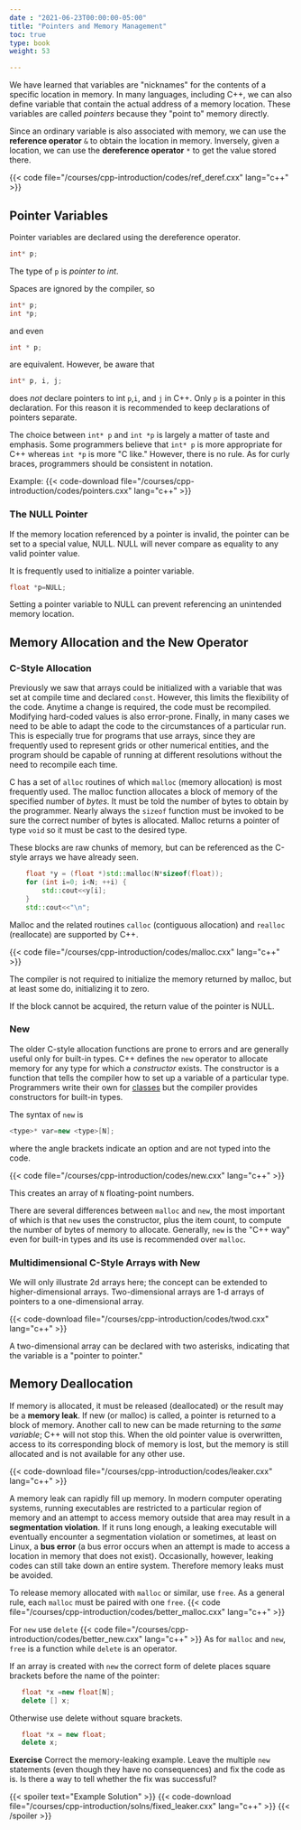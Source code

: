 ```yaml
---
date : "2021-06-23T00:00:00-05:00"
title: "Pointers and Memory Management"
toc: true
type: book
weight: 53

---
```


We have learned that variables are "nicknames" for the contents of a specific location in memory.  In many languages, including C++, we can also define variable that contain the actual address of a memory location.  These variables are called _pointers_ because they "point to" memory directly.

Since an ordinary variable is also associated with memory, we can use the **reference operator** `&` to obtain the location in memory.  Inversely, given a location, we can use the **dereference operator** `*` to get the value stored there.

{{< code file="/courses/cpp-introduction/codes/ref_deref.cxx" lang="c++" >}}

## Pointer Variables

Pointer variables are declared using the dereference operator.  
```c++
int* p;
```
The type of `p` is _pointer to int_.  

Spaces are ignored by the compiler, so
```c++
int* p;
int *p;
```
and even
```c++
int * p;
```
are equivalent.  However, be aware that
```c++
int* p, i, j;
```
does _not_ declare pointers to int `p`,`i`, and `j` in C++.  Only `p` is a pointer in this declaration.  For this reason it is recommended to keep declarations of pointers separate.

The choice between `int* p` and `int *p` is largely a matter of taste and emphasis.  Some programmers believe that `int* p` is more appropriate for C++ whereas `int *p` is more "C like."  However, there is no rule.  As for curly braces, programmers should be consistent in notation.

Example:
{{< code-download file="/courses/cpp-introduction/codes/pointers.cxx" lang="c++" >}}

### The NULL Pointer

If the memory location referenced by a pointer is invalid, the pointer can be set to a special value, NULL.  NULL will never compare as equality to any valid pointer value. 

It is frequently used to initialize a pointer variable.
```c++
float *p=NULL;
```
Setting a pointer variable to NULL can prevent referencing an unintended memory location.

## Memory Allocation and the New Operator

### C-Style Allocation
Previously we saw that arrays could be initialized with a variable that was set at compile time and declared `const`.   However, this limits the flexibility of the code.  Anytime a change is required, the code must be recompiled.  Modifying hard-coded values is also error-prone.  Finally, in many cases we need to be able to adapt the code to the circumstances of a particular run.  This is especially true for programs that use arrays, since they are frequently used to represent grids or other numerical entities, and the program should be capable of running at different resolutions without the need to recompile each time.

C has a set of `alloc` routines of which `malloc` (memory allocation) is most frequently used.  The malloc function allocates a block of memory of the specified number of _bytes_.  It must be told the number of bytes to obtain by the programmer.  Nearly always the `sizeof` function must be invoked to be sure the correct number of bytes is allocated.
Malloc returns a pointer of type `void` so it must be cast to the desired type.

These blocks are raw chunks of memory, but can be referenced as the C-style arrays we have already seen.  
```c++
    float *y = (float *)std::malloc(N*sizeof(float));
    for (int i=0; i<N; ++i) {
        std::cout<<y[i];
    }
    std::cout<<"\n";
```

Malloc and the related routines `calloc` (contiguous allocation) and `realloc` (reallocate) are supported by C++.

{{< code file="/courses/cpp-introduction/codes/malloc.cxx" lang="c++" >}}

The compiler is not required to initialize the memory returned by malloc, but at least some do, initializing it to zero.

If the block cannot be acquired, the return value of the pointer is NULL.

### New

The older C-style allocation functions are prone to errors and are generally useful only for built-in types.  C++ defines the `new` operator to allocate memory for any type for which a _constructor_ exists.  The constructor is a function that tells the compiler how to set up a variable of a particular type.  Programmers write their own for [classes](/courses/cpp-introduction/classes) but the compiler provides constructors for built-in types.

The syntax of `new` is
```c++
<type>* var=new <type>[N];
```
where the angle brackets indicate an option and are not typed into the code.

{{< code file="/courses/cpp-introduction/codes/new.cxx" lang="c++" >}}

This creates an array of `N` floating-point numbers.

There are several differences between `malloc` and `new`, the most important of which is that `new` uses the constructor, plus the item count, to compute the number of bytes of memory to allocate.  Generally, `new` is the "C++ way" even for built-in types and its use is recommended over `malloc`.

### Multidimensional C-Style Arrays with New

We will only illustrate 2d arrays here; the concept can be extended to higher-dimensional arrays.
Two-dimensional arrays are 1-d arrays of pointers to a one-dimensional array.

{{< code-download file="/courses/cpp-introduction/codes/twod.cxx" lang="c++" >}}

A two-dimensional array can be declared with two asterisks, indicating that the variable is a "pointer to pointer."

## Memory Deallocation

If memory is allocated, it must be released (deallocated) or the result may be a **memory leak**.  If new (or malloc) is called, a pointer is returned to a block of memory.  Another call to new can be made returning to the _same variable_; C++ will not stop this.  When the old pointer value is overwritten, access to its corresponding block of memory is lost, but the memory is still allocated and is not available for any other use.  

{{< code-download file="/courses/cpp-introduction/codes/leaker.cxx" lang="c++" >}}

A memory leak can rapidly fill up memory.  In modern computer operating systems, running executables are restricted to a particular region of memory and an attempt to access memory outside that area may result in a **segmentation violation**.  If it runs long enough, a leaking executable will eventually encounter a segmentation violation or sometimes, at least on Linux, a **bus error** (a bus error occurs when an attempt is made to access a location in memory that does not exist).  Occasionally, however, leaking codes can still take down an entire system.   Therefore memory leaks must be avoided.

To release memory allocated with `malloc` or similar, use `free`.  As a general rule, each `malloc` must be paired with one `free`.
{{< code file="/courses/cpp-introduction/codes/better_malloc.cxx" lang="c++" >}}

For `new` use `delete`
{{< code file="/courses/cpp-introduction/codes/better_new.cxx" lang="c++" >}}
As for `malloc` and `new`, `free` is a function while `delete` is an operator.

If an array is created with `new` the correct form of delete places square brackets before the name of the pointer:
```c++
   float *x =new float[N];
   delete [] x;
```
Otherwise use delete without square brackets.
```c++
   float *x = new float;
   delete x;
```

**Exercise**
Correct the memory-leaking example.  Leave the multiple `new` statements (even though they have no consequences) and fix the code as is.  Is there a way to tell whether the fix was successful?

{{< spoiler text="Example Solution" >}}
{{< code-download file="/courses/cpp-introduction/solns/fixed_leaker.cxx" lang="c++" >}}
{{< /spoiler >}}

